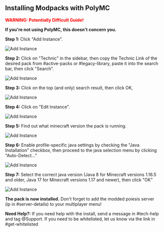 ## Installing Modpacks with PolyMC

<span style="color:red">**WARNING: Potentially Difficult Guide!**</span>

**If you're not using PolyMC, this doesn't concern you.**

**Step 1:** Click "Add Instance".

![Add Instance](/assets/polymc-install-1.png)

**Step 2:** Click on "Technic" in the sidebar, then copy the Technic Link of the desired pack from #active-packs or #legacy-library, paste it into the search bar, then click "Search".

![Add Instance](/assets/polymc-install-2.png)

**Step 3:** Click on the top (and only) search result, then click OK,

![Add Instance](/assets/polymc-install-3.png)

**Step 4:** Click on "Edit Instance".

![Add Instance](/assets/polymc-install-4.png)

**Step 5:** Find out what minecraft version the pack is running.

![Add Instance](/assets/polymc-install-5.png)

**Step 6:** Enable profile-specific java settings by checking the "Java Installation" checkbox, then proceed to the java selection menu by clicking "Auto-Detect..."

![Add Instance](/assets/polymc-install-6.png)

**Step 7:** Select the correct java version (Java 8 for Minecraft versions 1.16.5 and older, Java 17 for Minecraft versions 1.17 and newer), then click "OK"

![Add Instance](/assets/polymc-install-7.png)

**The pack is now installed.** Don't forget to add the modded poiesis server (ip in #server-details) to your multiplayer menu!

**Need Help?:** If you need help with the install, send a message in #tech-help and tag @Support. If you need to be whitelisted, let us know via the link in #get-whitelisted
